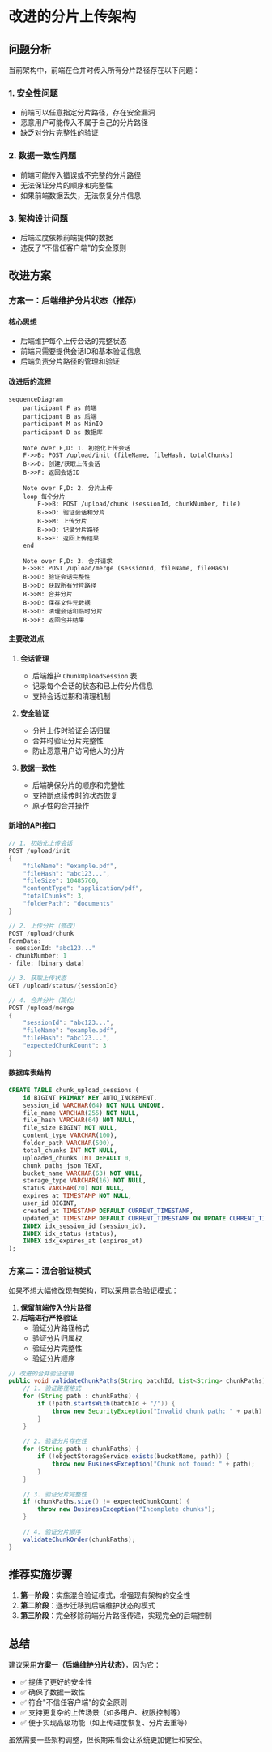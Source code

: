 # 改进的分片上传架构

## 问题分析

当前架构中，前端在合并时传入所有分片路径存在以下问题：

### 1. 安全性问题
- 前端可以任意指定分片路径，存在安全漏洞
- 恶意用户可能传入不属于自己的分片路径
- 缺乏对分片完整性的验证

### 2. 数据一致性问题
- 前端可能传入错误或不完整的分片路径
- 无法保证分片的顺序和完整性
- 如果前端数据丢失，无法恢复分片信息

### 3. 架构设计问题
- 后端过度依赖前端提供的数据
- 违反了"不信任客户端"的安全原则

## 改进方案

### 方案一：后端维护分片状态（推荐）

#### 核心思想
- 后端维护每个上传会话的完整状态
- 前端只需要提供会话ID和基本验证信息
- 后端负责分片路径的管理和验证

#### 改进后的流程

```mermaid
sequenceDiagram
    participant F as 前端
    participant B as 后端
    participant M as MinIO
    participant D as 数据库

    Note over F,D: 1. 初始化上传会话
    F->>B: POST /upload/init (fileName, fileHash, totalChunks)
    B->>D: 创建/获取上传会话
    B->>F: 返回会话ID

    Note over F,D: 2. 分片上传
    loop 每个分片
        F->>B: POST /upload/chunk (sessionId, chunkNumber, file)
        B->>D: 验证会话和分片
        B->>M: 上传分片
        B->>D: 记录分片路径
        B->>F: 返回上传结果
    end

    Note over F,D: 3. 合并请求
    F->>B: POST /upload/merge (sessionId, fileName, fileHash)
    B->>D: 验证会话完整性
    B->>D: 获取所有分片路径
    B->>M: 合并分片
    B->>D: 保存文件元数据
    B->>D: 清理会话和临时分片
    B->>F: 返回合并结果
```

#### 主要改进点

1. **会话管理**
   - 后端维护 `ChunkUploadSession` 表
   - 记录每个会话的状态和已上传分片信息
   - 支持会话过期和清理机制

2. **安全验证**
   - 分片上传时验证会话归属
   - 合并时验证分片完整性
   - 防止恶意用户访问他人的分片

3. **数据一致性**
   - 后端确保分片的顺序和完整性
   - 支持断点续传时的状态恢复
   - 原子性的合并操作

#### 新增的API接口

```java
// 1. 初始化上传会话
POST /upload/init
{
    "fileName": "example.pdf",
    "fileHash": "abc123...",
    "fileSize": 10485760,
    "contentType": "application/pdf",
    "totalChunks": 3,
    "folderPath": "documents"
}

// 2. 上传分片（修改）
POST /upload/chunk
FormData:
- sessionId: "abc123..."
- chunkNumber: 1
- file: [binary data]

// 3. 获取上传状态
GET /upload/status/{sessionId}

// 4. 合并分片（简化）
POST /upload/merge
{
    "sessionId": "abc123...",
    "fileName": "example.pdf",
    "fileHash": "abc123...",
    "expectedChunkCount": 3
}
```

#### 数据库表结构

```sql
CREATE TABLE chunk_upload_sessions (
    id BIGINT PRIMARY KEY AUTO_INCREMENT,
    session_id VARCHAR(64) NOT NULL UNIQUE,
    file_name VARCHAR(255) NOT NULL,
    file_hash VARCHAR(64) NOT NULL,
    file_size BIGINT NOT NULL,
    content_type VARCHAR(100),
    folder_path VARCHAR(500),
    total_chunks INT NOT NULL,
    uploaded_chunks INT DEFAULT 0,
    chunk_paths_json TEXT,
    bucket_name VARCHAR(63) NOT NULL,
    storage_type VARCHAR(16) NOT NULL,
    status VARCHAR(20) NOT NULL,
    expires_at TIMESTAMP NOT NULL,
    user_id BIGINT,
    created_at TIMESTAMP DEFAULT CURRENT_TIMESTAMP,
    updated_at TIMESTAMP DEFAULT CURRENT_TIMESTAMP ON UPDATE CURRENT_TIMESTAMP,
    INDEX idx_session_id (session_id),
    INDEX idx_status (status),
    INDEX idx_expires_at (expires_at)
);
```

### 方案二：混合验证模式

如果不想大幅修改现有架构，可以采用混合验证模式：

1. **保留前端传入分片路径**
2. **后端进行严格验证**
   - 验证分片路径格式
   - 验证分片归属权
   - 验证分片完整性
   - 验证分片顺序

```java
// 改进的合并验证逻辑
public void validateChunkPaths(String batchId, List<String> chunkPaths) {
    // 1. 验证路径格式
    for (String path : chunkPaths) {
        if (!path.startsWith(batchId + "/")) {
            throw new SecurityException("Invalid chunk path: " + path);
        }
    }
    
    // 2. 验证分片存在性
    for (String path : chunkPaths) {
        if (!objectStorageService.exists(bucketName, path)) {
            throw new BusinessException("Chunk not found: " + path);
        }
    }
    
    // 3. 验证分片完整性
    if (chunkPaths.size() != expectedChunkCount) {
        throw new BusinessException("Incomplete chunks");
    }
    
    // 4. 验证分片顺序
    validateChunkOrder(chunkPaths);
}
```

## 推荐实施步骤

1. **第一阶段**：实施混合验证模式，增强现有架构的安全性
2. **第二阶段**：逐步迁移到后端维护状态的模式
3. **第三阶段**：完全移除前端分片路径传递，实现完全的后端控制

## 总结

建议采用**方案一（后端维护分片状态）**，因为它：

- ✅ 提供了更好的安全性
- ✅ 确保了数据一致性
- ✅ 符合"不信任客户端"的安全原则
- ✅ 支持更复杂的上传场景（如多用户、权限控制等）
- ✅ 便于实现高级功能（如上传进度恢复、分片去重等）

虽然需要一些架构调整，但长期来看会让系统更加健壮和安全。